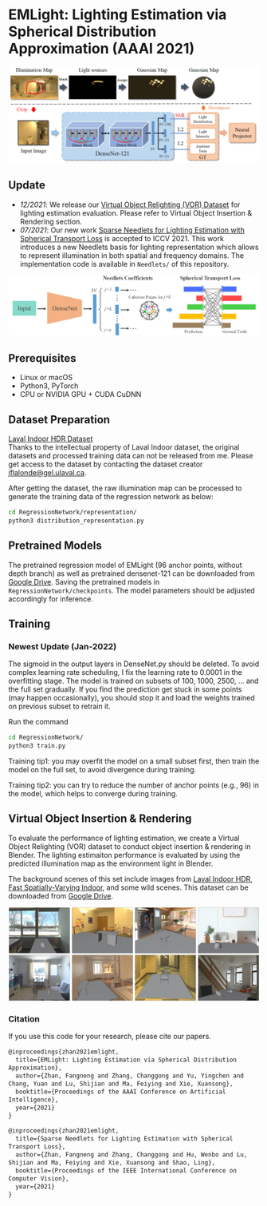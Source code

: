 # EMLight: Lighting Estimation via Spherical Distribution Approximation (AAAI 2021)
![Teaser](teaser1.png)

## Update
- *12/2021*: We release our [Virtual Object Relighting (VOR) Dataset](https://drive.google.com/drive/folders/1mI3ufHgZOmHeShoezk77Gr_GhdqCPGif?usp=sharing) for lighting estimation evaluation. Please refer to Virtual Object Insertion & Rendering section.
- *07/2021*: Our new work [Sparse Needlets for Lighting Estimation with Spherical Transport Loss](https://openaccess.thecvf.com/content/ICCV2021/papers/Zhan_Sparse_Needlets_for_Lighting_Estimation_With_Spherical_Transport_Loss_ICCV_2021_paper.pdf) is accepted to ICCV 2021. This work introduces a new Needlets basis for lighting representation which allows to represent illumination in both spatial and frequency domains. The implementation code is available in `Needlets/` of this repository.

![Teaser](teaser2.png)


## Prerequisites
- Linux or macOS
- Python3, PyTorch
- CPU or NVIDIA GPU + CUDA CuDNN

## Dataset Preparation
[Laval Indoor HDR Dataset](http://indoor.hdrdb.com/#intro) <br>
Thanks to the intellectual property of Laval Indoor dataset, the original datasets and processed training data can not be released from me. Please get access to the dataset by contacting the dataset creator jflalonde@gel.ulaval.ca.

After getting the dataset, the raw illumination map can be processed to generate the training data of the regression network as below:
````bash
cd RegressionNetwork/representation/
python3 distribution_representation.py
````


## Pretrained Models
The pretrained regression model of EMLight (96 anchor points, without depth branch) as well as pretrained densenet-121 can be downloaded from [Google Drive](https://drive.google.com/file/d/1ziqu_hgmGzYXTQLQJPsS1AWLcVJWKzTN/view?usp=sharing). Saving the pretrained models in `RegressionNetwork/checkpoints`. The model parameters  should be adjusted accordingly for inference.

## Training

### Newest Update (Jan-2022)
The sigmoid in the output layers in DenseNet.py should be deleted. To avoid complex learning rate scheduling, I fix the learning rate to 0.0001 in the overfitting stage. The model is trained on subsets of 100, 1000, 2500, ... and the full set gradually. If you find the prediction get stuck in some points (may happen occasionally), you should stop it and load the weights trained on previous subset to retrain it.


Run the command 
````bash
cd RegressionNetwork/
python3 train.py
````
Training tip1: you may overfit the model on a small subset first, then train the model on the full set, to avoid divergence during training. 

Training tip2: you can try to reduce the number of anchor points (e.g., 96) in the model, which helps to converge during training.



## Virtual Object Insertion & Rendering
To evaluate the performance of lighting estimation, we create a Virtual Object Relighting (VOR) dataset to conduct object insertion & rendering in Blender.
The lighting estimaiton performance is evaluated by using the predicted illumination map as the environment light in Blender.

The background scenes of this set include images from [Laval Indoor HDR](http://indoor.hdrdb.com/), [Fast Spatially-Varying Indoor](https://lvsn.github.io/fastindoorlight/supplementary/index.html#), and some wild scenes.
This dataset can be downloaded from [Google Drive](https://drive.google.com/drive/folders/1mI3ufHgZOmHeShoezk77Gr_GhdqCPGif?usp=sharing).

![Teaser](teaser3.png)


### Citation
If you use this code for your research, please cite our papers.
```
@inproceedings{zhan2021emlight,
  title={EMLight: Lighting Estimation via Spherical Distribution Approximation},
  author={Zhan, Fangneng and Zhang, Changgong and Yu, Yingchen and Chang, Yuan and Lu, Shijian and Ma, Feiying and Xie, Xuansong},
  booktitle={Proceedings of the AAAI Conference on Artificial Intelligence},
  year={2021}
}
```

```
@inproceedings{zhan2021emlight,
  title={Sparse Needlets for Lighting Estimation with Spherical Transport Loss},
  author={Zhan, Fangneng and Zhang, Changgong and Hu, Wenbo and Lu, Shijian and Ma, Feiying and Xie, Xuansong and Shao, Ling},
  booktitle={Proceedings of the IEEE International Conference on Computer Vision},
  year={2021}
}
```
